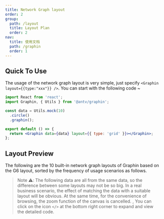 ```yaml
---
title: Network Graph layout
order: 2
group:
  path: /layout
  title: Layout Plan
  order: 2
nav:
  title: 使用文档
  path: /graphin
  order: 1
---
```


## Quick To Use

The usage of the network graph layout is very simple, just specify `<Graphin layout={{type:"xxx"}} />`. You can start with the following code ~

```jsx | pure
import React from 'react';
import Graphin, { Utils } from '@antv/graphin';

const data = Utils.mock(10)
  .circle()
  .graphin();

export default () => {
  return <Graphin data={data} layout={{ type: 'grid' }}></Graphin>;
};
```

## Layout Preview

The following are the 10 built-in network graph layouts of Graphin based on the G6 layout, sorted by the frequency of usage scenarios as follows.

> Note ⚠️: The following data are all from the same data, so the difference between some layouts may not be so big. In a real business scenario, the effect of matching the data with a suitable layout will be obvious. At the same time, for the convenience of browsing, the zoom function of the canvas is cancelled. , You can click on the icon `</>` at the bottom right corner to expand and view the detailed code.

<code src='./index.tsx'>
